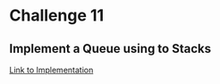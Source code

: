 # Challenge 11

## Implement a Queue using to Stacks

[Link to Implementation](/implementations/stackAndQueue.js)

